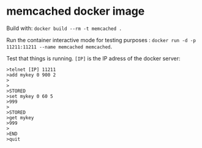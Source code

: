 memcached docker image
======================

Build with: `docker build --rm -t memcached .`

Run the container interactive mode for testing purposes : 
`docker run -d -p 11211:11211 --name memcached memcached`.

Test that things is running. `[IP]` is the IP adress of the docker server:

	>telnet [IP] 11211
	>add mykey 0 900 2
	>
	>
	>STORED
	>set mykey 0 60 5
	>999
	>
	>STORED
	>get mykey
	>999
	>
	>END
	>quit



